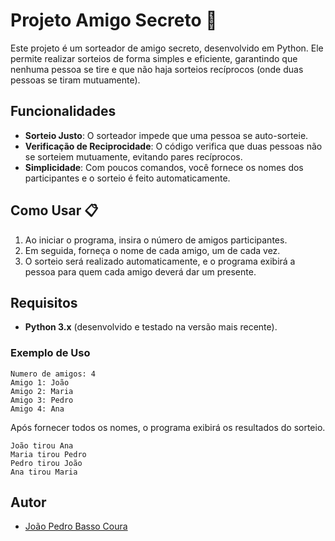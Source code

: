 # Projeto Amigo Secreto 🎉

Este projeto é um sorteador de amigo secreto, desenvolvido em Python. Ele permite realizar sorteios de forma simples e eficiente, garantindo que nenhuma pessoa se tire e que não haja sorteios recíprocos (onde duas pessoas se tiram mutuamente).

## Funcionalidades

- **Sorteio Justo**: O sorteador impede que uma pessoa se auto-sorteie.
- **Verificação de Reciprocidade**: O código verifica que duas pessoas não se sorteiem mutuamente, evitando pares recíprocos.
- **Simplicidade**: Com poucos comandos, você fornece os nomes dos participantes e o sorteio é feito automaticamente.

## Como Usar 📋

1. Ao iniciar o programa, insira o número de amigos participantes.
2. Em seguida, forneça o nome de cada amigo, um de cada vez.
3. O sorteio será realizado automaticamente, e o programa exibirá a pessoa para quem cada amigo deverá dar um presente.

## Requisitos

- **Python 3.x** (desenvolvido e testado na versão mais recente).

### Exemplo de Uso

```plaintext
Numero de amigos: 4
Amigo 1: João
Amigo 2: Maria
Amigo 3: Pedro
Amigo 4: Ana
```

Após fornecer todos os nomes, o programa exibirá os resultados do sorteio.

```plaintext
João tirou Ana
Maria tirou Pedro
Pedro tirou João
Ana tirou Maria
```

## Autor

- [João Pedro Basso Coura](https://www.linkedin.com/in/jpbcoura/)
